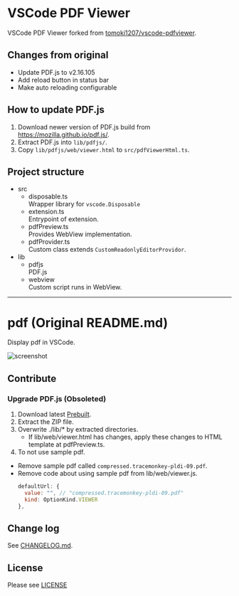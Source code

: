 # VSCode PDF Viewer

VSCode PDF Viewer forked from [tomoki1207/vscode-pdfviewer](https://github.com/tomoki1207/vscode-pdfviewer).

## Changes from original

- Update PDF.js to v2.16.105
- Add reload button in status bar
- Make auto reloading configurable

## How to update PDF.js

1. Download newer version of PDF.js build from <https://mozilla.github.io/pdf.js/>.
1. Extract PDF.js into `lib/pdfjs/`.
1. Copy `lib/pdfjs/web/viewer.html` to `src/pdfViewerHtml.ts`.

## Project structure

- src
  - disposable.ts<br>
    Wrapper library for `vscode.Disposable`
  - extension.ts<br>
    Entrypoint of extension.
  - pdfPreview.ts<br>
    Provides WebView implementation.
  - pdfProvider.ts<br>
    Custom class extends `CustomReadonlyEditorProvidor`.
- lib
  - pdfjs<br>
    PDF.js
  - webview<br>
    Custom script runs in WebView.

---

# pdf (Original README.md)

Display pdf in VSCode.

![screenshot](https://user-images.githubusercontent.com/3643499/84454816-98fcd600-ac96-11ea-822c-3ae1e1599a13.gif)

## Contribute

### Upgrade PDF.js (Obsoleted)

1. Download latest [Prebuilt](https://mozilla.github.io/pdf.js/getting_started/#download).
1. Extract the ZIP file.
1. Overwrite ./lib/* by extracted directories.
   - If lib/web/viewer.html has changes, apply these changes to HTML template at pdfPreview.ts.
1. To not use sample pdf.
  - Remove sample pdf called `compressed.tracemonkey-pldi-09.pdf`.
  - Remove code about using sample pdf from lib/web/viewer.js.
    ```js
    defaultUrl: {
      value: "", // "compressed.tracemonkey-pldi-09.pdf"
      kind: OptionKind.VIEWER
    },
    ```

## Change log
See [CHANGELOG.md](CHANGELOG.md).

## License
Please see [LICENSE](./LICENSE)
